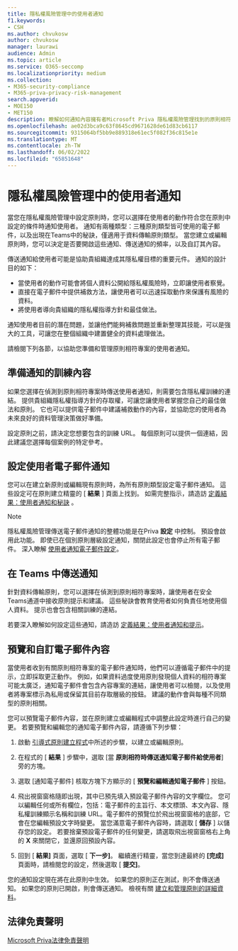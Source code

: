 ```yaml
---
title: 隱私權風險管理中的使用者通知
f1.keywords:
- CSH
ms.author: chvukosw
author: chvukosw
manager: laurawi
audience: Admin
ms.topic: article
ms.service: O365-seccomp
ms.localizationpriority: medium
ms.collection:
- M365-security-compliance
- M365-priva-privacy-risk-management
search.appverid:
- MOE150
- MET150
description: 瞭解如何通知內容擁有者Microsoft Priva 隱私權風險管理找到的原則相符專案，以及如何使用這些電子郵件通知來補救問題。
ms.openlocfilehash: ae02d3bca9c63f8645cd9671628de61d83cb6117
ms.sourcegitcommit: 9315064bf5bb9e889318e61ec5f082f36c815e1e
ms.translationtype: MT
ms.contentlocale: zh-TW
ms.lasthandoff: 06/02/2022
ms.locfileid: "65851648"
---
```

# <a name="user-notifications-in-privacy-risk-management"></a>隱私權風險管理中的使用者通知

當您在隱私權風險管理中設定原則時，您可以選擇在使用者的動作符合您在原則中設定的條件時通知使用者。 通知有兩種類型：三種原則類型皆可使用的電子郵件，以及出現在Teams中的秘訣，僅適用于資料傳輸原則類型。 當您建立或編輯原則時，您可以決定是否要開啟這些通知、傳送通知的頻率，以及自訂其內容。

傳送通知給使用者可能是協助貴組織達成其隱私權目標的重要元件。 通知的設計目的如下：

- 當使用者的動作可能會將個人資料公開給隱私權風險時，立即讓使用者察覺。
- 直接在電子郵件中提供補救方法，讓使用者可以迅速採取動作來保護有風險的資料。
- 將使用者導向貴組織的隱私權指導方針和最佳做法。

通知使用者目前的潛在問題，並讓他們能夠補救問題並重新整理其技能，可以是強大的工具，可讓您在整個組織中建置健全的資料處理做法。

請檢閱下列各節，以協助您準備和管理原則相符專案的使用者通知。

## <a name="prepare-training-content-for-notifications"></a>準備通知的訓練內容

如果您選擇在偵測到原則相符專案時傳送使用者通知，則需要包含隱私權訓練的連結。 提供貴組織隱私權指導方針的存取權，可讓您讓使用者掌握您自己的最佳做法和原則。 它也可以提供電子郵件中建議補救動作的內容，並協助您的使用者為未來良好的資料管理決策做好準備。

設定原則之前，請決定您想要包含的訓練 URL。 每個原則可以提供一個連結，因此建議您選擇每個案例的特定參考。

## <a name="set-user-email-notifications"></a>設定使用者電子郵件通知

您可以在建立新原則或編輯現有原則時，為所有原則類型設定電子郵件通知。 這些設定可在原則建立精靈的 [ **結果** ] 頁面上找到。 如需完整指示，請造訪 [定義結果：使用者通知和秘訣](risk-management-policies.md#define-outcomes-user-email-notifications-and-tips) 。

> [!NOTE]
> 隱私權風險管理傳送電子郵件通知的整體功能是在Priva **設定** 中控制。 預設會啟用此功能。 即使已在個別原則層級設定通知，關閉此設定也會停止所有電子郵件。 深入瞭解 [使用者通知電子郵件設定](priva-settings.md#user-notification-emails)。

## <a name="send-notifications-in-teams"></a>在 Teams 中傳送通知

針對資料傳輸原則，您可以選擇在偵測到原則相符專案時，讓使用者在安全Teams通道中接收原則提示和建議。 這些秘訣會教育使用者如何負責任地使用個人資料。 提示也會包含相關訓練的連結。

若要深入瞭解如何設定這些通知，請造訪 [定義結果：使用者通知和提示](risk-management-policies.md#define-outcomes-user-email-notifications-and-tips)。

## <a name="preview-and-customize-email-content"></a>預覽和自訂電子郵件內容

當使用者收到有關原則相符專案的電子郵件通知時，他們可以遵循電子郵件中的提示，立即採取更正動作。 例如，如果資料過度使用原則發現個人資料的相符專案可能太廣泛，通知電子郵件會包含內容專案的連結，讓使用者可以檢閱，以及使用者將專案標示為私用或保留其目前存取層級的按鈕。 建議的動作會與每種不同類型的原則相關。

您可以預覽電子郵件內容，並在原則建立或編輯程式中調整此設定時進行自己的變更。 若要預覽和編輯您的通知電子郵件內容，請遵循下列步驟：

1. 啟動 [引導式原則建立程式](risk-management-policies.md#custom-setup-guided-process-to-choose-all-settings)中所述的步驟，以建立或編輯原則。

2. 在程式的 [ **結果** ] 步驟中，選取 [當 **原則相符時傳送通知電子郵件給使用者**] 旁的方塊。

3. 選取 [通知電子郵件] 核取方塊下方顯示的 [ **預覽和編輯通知電子郵件** ] 按鈕。

4. 飛出視窗窗格隨即出現，其中已預先填入預設電子郵件內容的文字欄位。 您可以編輯任何或所有欄位，包括：電子郵件的主旨行、本文標頭、本文內容、隱私權訓練顯示名稱和訓練 URL。電子郵件的預覽位於飛出視窗窗格的底部，它會在您編輯預設文字時變更。 當您滿意電子郵件內容時，請選取 [ **儲存** ] 以儲存您的設定。 若要捨棄預設電子郵件的任何變更，請選取飛出視窗窗格右上角的 **X** 來關閉它，並還原回預設內容。

5. 回到 [ **結果]** 頁面，選取 [ **下一步]**。 繼續進行精靈，當您到達最終的 **[完成]** 頁面時，請檢閱您的設定，然後選取 [ **提交]**。

您的通知設定現在將在此原則中生效。 如果您的原則正在測試，則不會傳送通知。 如果您的原則已開啟，則會傳送通知。 檢視有關 [建立和管理原則的詳細資料](risk-management-policies.md)。


## <a name="legal-disclaimer"></a>法律免責聲明

[Microsoft Priva法律免責聲明](priva-disclaimer.md)
